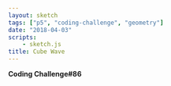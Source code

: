 ```yaml
---
layout: sketch
tags: ["p5", "coding-challenge", "geometry"]
date: "2018-04-03"
scripts: 
    - sketch.js
title: Cube Wave
---
```


**Coding Challenge#86**


